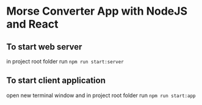 # Morse Converter App with NodeJS and React

## To start web server
in project root folder run ```npm run start:server```

## To start client application
open new terminal window and in project root folder run ```npm run start:app```